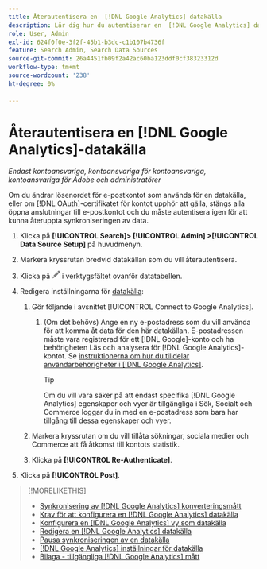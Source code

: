 ```yaml
---
title: Återautentisera en  [!DNL Google Analytics] datakälla
description: Lär dig hur du autentiserar en  [!DNL Google Analytics] datakälla igen om du ändrar det associerade lösenordet eller om certifikatet upphör att gälla.
role: User, Admin
exl-id: 624f0f0e-3f2f-45b1-b3dc-c1b107b4736f
feature: Search Admin, Search Data Sources
source-git-commit: 26a4451fb09f2a42ac60ba123ddf0cf38323312d
workflow-type: tm+mt
source-wordcount: '238'
ht-degree: 0%

---
```


# Återautentisera en [!DNL Google Analytics]-datakälla

*Endast kontoansvariga, kontoansvariga för kontoansvariga, kontoansvariga för Adobe och administratörer*

Om du ändrar lösenordet för e-postkontot som används för en datakälla, eller om [!DNL OAuth]-certifikatet för kontot upphör att gälla, stängs alla öppna anslutningar till e-postkontot och du måste autentisera igen för att kunna återuppta synkroniseringen av data.

1. Klicka på **[!UICONTROL Search]> [!UICONTROL Admin] >[!UICONTROL Data Source Setup]** på huvudmenyn.

1. Markera kryssrutan bredvid datakällan som du vill återautentisera.

1. Klicka på ![Redigera](/help/search-social-commerce/assets/edit.png "Redigera") i verktygsfältet ovanför datatabellen.

1. Redigera inställningarna för [datakälla](data-source-settings.md):

   1. Gör följande i avsnittet [!UICONTROL Connect to Google Analytics].

      1. (Om det behövs) Ange en ny e-postadress som du vill använda för att komma åt data för den här datakällan. E-postadressen måste vara registrerad för ett [!DNL Google]-konto och ha behörigheten Läs och analysera för [!DNL Google Analytics]-kontot. Se [instruktionerna om hur du tilldelar användarbehörigheter i  [!DNL Google Analytics]](https://support.google.com/analytics/answer/9305587).

         >[!TIP]
         >
         >Om du vill vara säker på att endast specifika [!DNL Google Analytics] egenskaper och vyer är tillgängliga i Sök, Socialt och Commerce loggar du in med en e-postadress som bara har tillgång till dessa egenskaper och vyer.

   1. Markera kryssrutan om du vill tillåta sökningar, sociala medier och Commerce att få åtkomst till kontots statistik.

   1. Klicka på **[!UICONTROL Re-Authenticate]**.

1. Klicka på **[!UICONTROL Post]**.

>[!MORELIKETHIS]
>
>* [Synkronisering av  [!DNL Google Analytics] konverteringsmått](data-source-about.md)
>* [Krav för att konfigurera en [!DNL Google Analytics] datakälla](data-source-prerequisites.md)
>* [Konfigurera en [!DNL Google Analytics] vy som datakälla](data-source-configure.md)
>* [Redigera en [!DNL Google Analytics] datakälla](data-source-edit.md)
>* [Pausa synkroniseringen av en datakälla](data-source-pause.md)
>* [[!DNL Google Analytics] inställningar för datakälla](data-source-settings.md)
>* [Bilaga - tillgängliga [!DNL Google Analytics] mått](data-source-ga-metrics.md)
